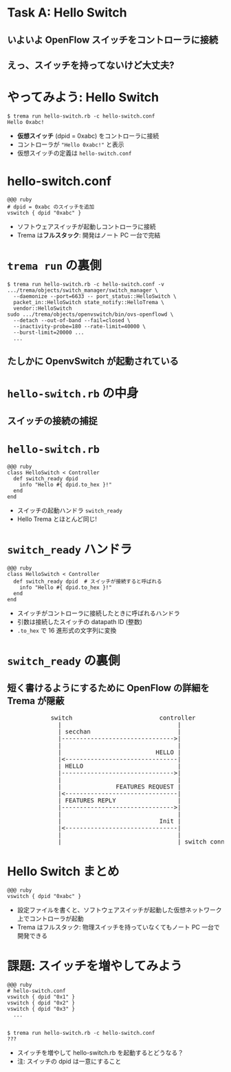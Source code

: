 <!SLIDE small>
# Task A: Hello Switch #########################################################
## いよいよ OpenFlow スイッチをコントローラに接続


<!SLIDE>
## えっ、スイッチを持ってないけど大丈夫? #######################################


<!SLIDE small>
# やってみよう: Hello Switch ###################################################

	$ trema run hello-switch.rb -c hello-switch.conf
	Hello 0xabc!

* <b>仮想スイッチ</b> (dpid = 0xabc) をコントローラに接続
* コントローラが `"Hello 0xabc!"` と表示
* 仮想スイッチの定義は `hello-switch.conf`


<!SLIDE small>
# hello-switch.conf ############################################################

	@@@ ruby
	# dpid = 0xabc のスイッチを追加
	vswitch { dpid "0xabc" }    	

* ソフトウェアスイッチが起動しコントローラに接続
* Trema は<b>フルスタック</b>: 開発はノート PC 一台で完結


<!SLIDE small>
# `trema run` の裏側 ###########################################################

	$ trema run hello-switch.rb -c hello-switch.conf -v
	.../trema/objects/switch_manager/switch_manager \
	  --daemonize --port=6633 -- port_status::HelloSwitch \
	  packet_in::HelloSwitch state_notify::HelloTrema \
	  vendor::HelloSwitch
	sudo .../trema/objects/openvswitch/bin/ovs-openflowd \
	  --detach --out-of-band --fail=closed \
	  --inactivity-probe=180 --rate-limit=40000 \
	  --burst-limit=20000 ...
	  ...

## たしかに OpenvSwitch が起動されている


<!SLIDE small>
# `hello-switch.rb` の中身 #####################################################
## スイッチの接続の捕捉


<!SLIDE small>
# `hello-switch.rb` ############################################################

	@@@ ruby
	class HelloSwitch < Controller
	  def switch_ready dpid
	    info "Hello #{ dpid.to_hex }!"
	  end
	end

* スイッチの起動ハンドラ `switch_ready`
* Hello Trema とほとんど同じ!


<!SLIDE small>
# `switch_ready` ハンドラ ######################################################

	@@@ ruby
	class HelloSwitch < Controller
	  def switch_ready dpid  # スイッチが接続すると呼ばれる
	    info "Hello #{ dpid.to_hex }!"
	  end
	end

* スイッチがコントローラに接続したときに呼ばれるハンドラ
* 引数は接続したスイッチの datapath ID (整数)
* `.to_hex` で 16 進形式の文字列に変換


<!SLIDE smaller>
# `switch_ready` の裏側 ########################################################

## 短く書けるようにするために OpenFlow の詳細を Trema が隠蔽

<pre>
            switch                        controller
              |                                |
              | secchan                        |
              |------------------------------->|
              |                                |
              |                          HELLO |
              |&lt;-------------------------------|
              | HELLO                          |
              |------------------------------->|
              |                                |
              |               FEATURES REQUEST |
              |&lt;-------------------------------|
              | FEATURES REPLY                 |
              |------------------------------->|
              |                                |
              |                           Init |
              |&lt;-------------------------------|
              |                                |
              |                                | switch_connected
</pre>


<!SLIDE small>
# Hello Switch まとめ ##########################################################

	@@@ ruby
	vswitch { dpid "0xabc" }    	

* 設定ファイルを書くと、ソフトウェアスイッチが起動した仮想ネットワーク上でコントローラが起動
* Trema はフルスタック: 物理スイッチを持っていなくてもノート PC 一台で開発できる


<!SLIDE small>
# 課題: スイッチを増やしてみよう ###############################################

	@@@ ruby
	# hello-switch.conf
	vswitch { dpid "0x1" }
	vswitch { dpid "0x2" }
	vswitch { dpid "0x3" }
	  ...


	$ trema run hello-switch.rb -c hello-switch.conf
	???

* スイッチを増やして hello-switch.rb を起動するとどうなる？
* 注: スイッチの dpid は一意にすること
